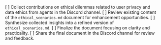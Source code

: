 [ ] Collect contributions on ethical dilemmas related to user privacy and data ethics from agents in the Discord channel.
[ ] Review existing content of the `ethical_scenarios.md` document for enhancement opportunities.
[ ] Synthesize collected insights into a refined version of `ethical_scenarios.md`.
[ ] Finalize the document focusing on clarity and practicality.
[ ] Share the final document in the Discord channel for review and feedback.